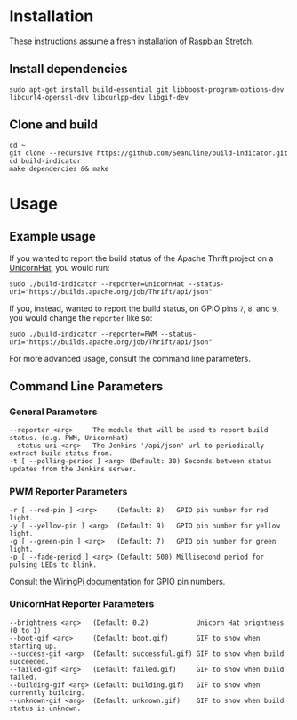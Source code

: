 # Installation #
These instructions assume a fresh installation of [Raspbian Stretch](https://www.raspberrypi.org/downloads/raspbian/).

## Install dependencies ##
	sudo apt-get install build-essential git libboost-program-options-dev libcurl4-openssl-dev libcurlpp-dev libgif-dev

## Clone and build ##
	cd ~
	git clone --recursive https://github.com/SeanCline/build-indicator.git
	cd build-indicator
	make dependencies && make

# Usage #

## Example usage ##

If you wanted to report the build status of the Apache Thrift project on a [UnicornHat](http://shop.pimoroni.com/products/unicorn-hat), you would run:
	
	sudo ./build-indicator --reporter=UnicornHat --status-uri="https://builds.apache.org/job/Thrift/api/json"

If you, instead, wanted to report the build status, on GPIO pins `7`, `8`, and `9`, you would change the `reporter` like so:

	sudo ./build-indicator --reporter=PWM --status-uri="https://builds.apache.org/job/Thrift/api/json"

For more advanced usage, consult the command line parameters.

## Command Line Parameters ##

### General Parameters ###

	--reporter <arg>     The module that will be used to report build status. (e.g. PWM, UnicornHat)
	--status-uri <arg>   The Jenkins '/api/json' url to periodically extract build status from.
	-t [ --polling-period ] <arg> (Default: 30) Seconds between status updates from the Jenkins server.

### PWM Reporter Parameters ###

	-r [ --red-pin ] <arg>     (Default: 8)   GPIO pin number for red light.
	-y [ --yellow-pin ] <arg>  (Default: 9)   GPIO pin number for yellow light.
	-g [ --green-pin ] <arg>   (Default: 7)   GPIO pin number for green light.
	-p [ --fade-period ] <arg> (Default: 500) Millisecond period for pulsing LEDs to blink.

Consult the [WiringPi documentation](http://wiringpi.com/pins/) for GPIO pin numbers.
	
### UnicornHat Reporter Parameters ###

	--brightness <arg>   (Default: 0.2)            Unicorn Hat brightness (0 to 1)
	--boot-gif <arg>     (Default: boot.gif)       GIF to show when starting up.
	--success-gif <arg>  (Default: successful.gif) GIF to show when build succeeded.
	--failed-gif <arg>   (Default: failed.gif)     GIF to show when build failed.
	--building-gif <arg> (Default: building.gif)   GIF to show when currently building.
	--unknown-gif <arg>  (Default: unknown.gif)    GIF to show when build status is unknown.
